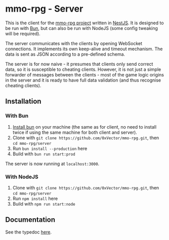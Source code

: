 # mmo-rpg - Server

This is the client for the [mmo-rpg project](../) written in [NestJS](https://nestjs.com/). It is designed to be run with [Bun](https://bun.sh), but can also be run with NodeJS (some config tweaking will be required).

The server communicates with the clients by opening WebSocket connections. It implements its own keep-alive and timeout mechanism. The data is sent as JSON according to a pre-defined schema.

The server is for now naive - it presumes that clients only send correct data, so it is susceptible to cheating clients. However, it is not just a simple forwarder of messages between the clients - most of the game logic origins in the server and it is ready to have full data validation (and thus recognise cheating clients).

## Installation

### With Bun

1. [Install bun](https://bun.sh/) on your machine (the same as for client, no need to install twice if using the same machine for both client and server).
2. Clone with `git clone https://github.com/0xVector/mmo-rpg.git`, then `cd mmo-rpg/server`
3. Run `bun install --production` here
4. Build with `bun run start:prod`

The server is now running at `localhost:3000`.

### With NodeJS

1. Clone with `git clone https://github.com/0xVector/mmo-rpg.git`, then `cd mmo-rpg/server`
2. Run `npm install` here
3. Build with `npm run start:node`

## Documentation

See the typedoc [here](https://0xvector.me/mmo-rpg/server).